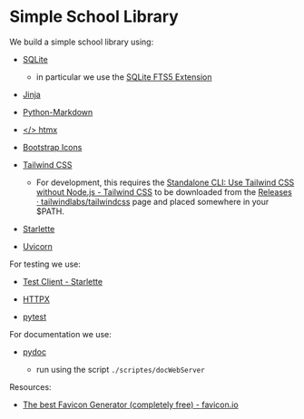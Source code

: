 # Simple School Library

We build a simple school library using:

- [SQLite](https://www.sqlite.org/)

  - in particular we use the [SQLite FTS5
    Extension](https://sqlite.org/fts5.html)

- [Jinja](https://jinja.palletsprojects.com/en/3.0.x/)

- [Python-Markdown](https://python-markdown.github.io/)

- [</> htmx](https://htmx.org/)

- [Bootstrap Icons](https://icons.getbootstrap.com/)

- [Tailwind CSS](https://tailwindcss.com/)

  - For development, this requires the [Standalone CLI: Use Tailwind CSS
    without Node.js - Tailwind
    CSS](https://tailwindcss.com/blog/standalone-cli) to be downloaded
    from the [Releases ·
    tailwindlabs/tailwindcss](https://github.com/tailwindlabs/tailwindcss/releases)
    page and placed somewhere in your $PATH.

- [Starlette](https://www.starlette.io/)

- [Uvicorn](http://www.uvicorn.org/)

For testing we use:

- [Test Client - Starlette](https://www.starlette.io/testclient/)

- [HTTPX](https://www.python-httpx.org/)

- [pytest](https://docs.pytest.org/en/8.2.x/)

For documentation we use:

- [pydoc](https://docs.python.org/3/library/pydoc.html)

  - run using the script `./scriptes/docWebServer`

Resources:

- [The best Favicon Generator (completely free) -
  favicon.io](https://favicon.io/)